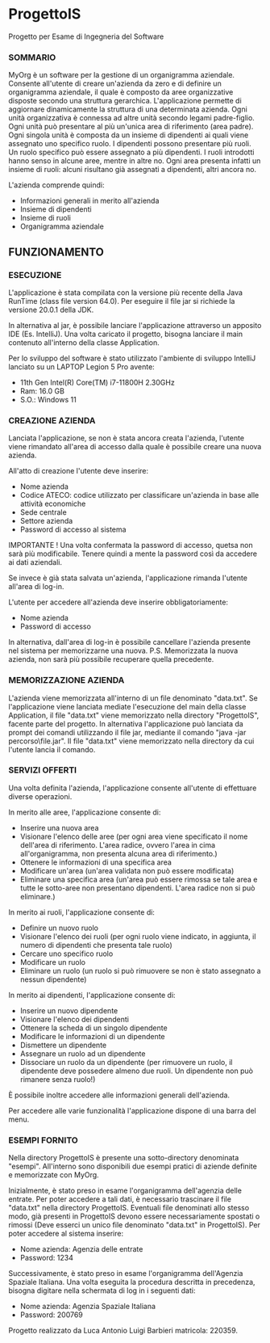 # ProgettoIS
Progetto per Esame di Ingegneria del Software

### SOMMARIO 

MyOrg è un software per la gestione di un organigramma aziendale. 
Consente all'utente di creare un'azienda da zero e di definire un organigramma aziendale, il quale è composto da aree organizzative disposte secondo una struttura gerarchica.
L'applicazione permette di aggiornare dinamicamente la struttura di una determinata azienda. 
Ogni unità organizzativa è connessa ad altre unità secondo legami padre-figlio. Ogni unità può presentare al più un'unica area di riferimento (area padre).
Ogni singola unità è composta da un insieme di dipendenti ai quali viene assegnato uno specifico ruolo.
I dipendenti possono presentare più ruoli. Un ruolo specifico può essere assegnato a più dipendenti.
I ruoli introdotti hanno senso in alcune aree, mentre in altre no. Ogni area presenta infatti un insieme di ruoli: alcuni risultano già assegnati a dipendenti, altri ancora no.

L'azienda comprende quindi:
* Informazioni generali in merito all'azienda
* Insieme di dipendenti
* Insieme di ruoli
* Organigramma aziendale

## FUNZIONAMENTO

### ESECUZIONE

L'applicazione è stata compilata con la versione più recente della Java RunTime (class file version 64.0). Per eseguire il file jar si richiede la versione 20.0.1 della JDK.

In alternativa al jar, è possibile lanciare l'applicazione attraverso un apposito IDE (Es. IntelliJ).
Una volta caricato il progetto, bisogna lanciare il main contenuto all'interno della classe Application.

Per lo sviluppo del software è stato utilizzato l'ambiente di sviluppo IntelliJ lanciato su un LAPTOP Legion 5 Pro avente:
* 11th Gen Intel(R) Core(TM) i7-11800H 2.30GHz 
* Ram: 16.0 GB 
* S.O.: Windows 11

### CREAZIONE AZIENDA

Lanciata l'applicazione, se non è stata ancora creata l'azienda, l'utente viene rimandato all'area di accesso dalla quale è possibile creare una nuova azienda. 

All'atto di creazione l'utente deve inserire:
* Nome azienda
* Codice ATECO: codice utilizzato per classificare un'azienda in base alle attività economiche
* Sede centrale
* Settore azienda
* Password di accesso al sistema

IMPORTANTE !
Una volta confermata la password di accesso, quetsa non sarà più modificabile. Tenere quindi a mente la password così da accedere ai dati aziendali.

Se invece è già stata salvata un'azienda, l'applicazione rimanda l'utente all'area di log-in.

L'utente per accedere all'azienda deve inserire obbligatoriamente:
* Nome azienda
* Password di accesso

In alternativa, dall'area di log-in è possibile cancellare l'azienda presente nel sistema per memorizzarne una nuova.
P.S. Memorizzata la nuova azienda, non sarà più possibile recuperare quella precedente.

### MEMORIZZAZIONE AZIENDA

L'azienda viene memorizzata all'interno di un file denominato "data.txt". 
Se l'applicazione viene lanciata mediate l'esecuzione del main della classe Application, il file "data.txt" viene memorizzato nella directory "ProgettoIS", facente parte del progetto. 
In alternativa l'applicazione può lanciata da prompt dei comandi utilizzando il file jar, mediante il comando "java -jar percorso\file.jar".
Il file "data.txt" viene memorizzato nella directory da cui l'utente lancia il comando.

### SERVIZI OFFERTI

Una volta definita l'azienda, l'applicazione consente all'utente di effettuare diverse operazioni.

In merito alle aree, l'applicazione consente di:
* Inserire una nuova area
* Visionare l'elenco delle aree (per ogni area viene specificato il nome dell'area di riferimento. L'area radice, ovvero l'area in cima all'organigramma, non presenta alcuna area di riferimento.)
* Ottenere le informazioni di una specifica area
* Modificare un'area (un'area validata non può essere modificata)
* Eliminare una specifica area (un'area può essere rimossa se tale area e tutte le sotto-aree non presentano dipendenti. L'area radice non si può eliminare.)

In merito ai ruoli, l'applicazione consente di:
* Definire un nuovo ruolo
* Visionare l'elenco dei ruoli (per ogni ruolo viene indicato, in aggiunta, il numero di dipendenti che presenta tale ruolo)
* Cercare uno specifico ruolo
* Modificare un ruolo
* Eliminare un ruolo (un ruolo si può rimuovere se non è stato assegnato a nessun dipendente)

In merito ai dipendenti, l'applicazione consente di:
* Inserire un nuovo dipendente
* Visionare l'elenco dei dipendenti
* Ottenere la scheda di un singolo dipendente
* Modificare le informazioni di un dipendente
* Dismettere un dipendente
* Assegnare un ruolo ad un dipendente
* Dissociare un ruolo da un dipendente (per rimuovere un ruolo, il dipendente deve possedere almeno due ruoli. Un dipendente non può rimanere senza ruolo!)

È possibile inoltre accedere alle informazioni generali dell'azienda.

Per accedere alle varie funzionalità l'applicazione dispone di una barra del menu. 

### ESEMPI FORNITO 

Nella directory ProgettoIS è presente una sotto-directory denominata "esempi". 
All'interno sono disponibili due esempi pratici di aziende definite e memorizzate con MyOrg. 

Inizialmente, è stato preso in esame l'organigramma dell'agenzia delle entrate.
Per poter accedere a tali dati, è necessario trascinare il file "data.txt" nella directory ProgettoIS. Eventuali file denominati allo stesso modo, già presenti in ProgettoIS devono essere necessariamente spostati o rimossi (Deve esserci un unico file denominato "data.txt" in ProgettoIS).
Per poter accedere al sistema inserire:
* Nome azienda: Agenzia delle entrate
* Password: 1234

Successivamente, è stato preso in esame l'organigramma dell'Agenzia Spaziale Italiana.
Una volta eseguita la procedura descritta in precedenza, bisogna digitare nella schermata di log in i seguenti dati:
* Nome azienda: Agenzia Spaziale Italiana
* Password: 200769

Progetto realizzato da Luca Antonio Luigi Barbieri matricola: 220359.
